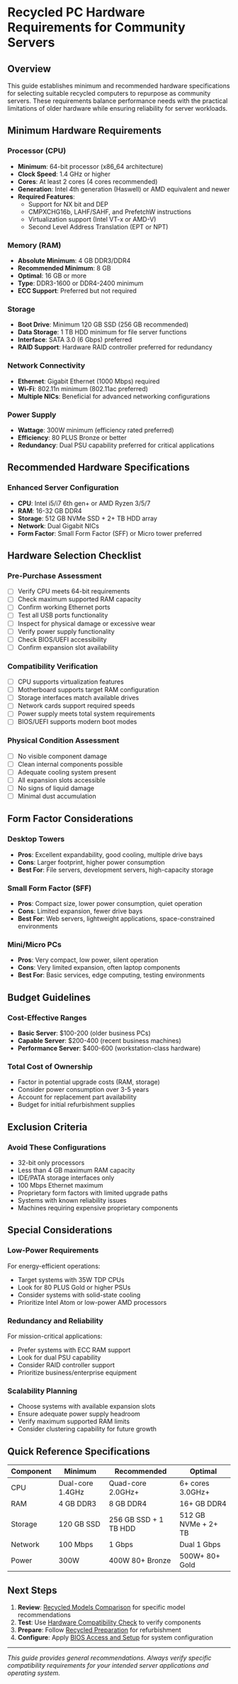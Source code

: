 # Recycled PC Hardware Requirements for Community Servers

## Overview

This guide establishes minimum and recommended hardware specifications for selecting suitable recycled computers to repurpose as community servers. These requirements balance performance needs with the practical limitations of older hardware while ensuring reliability for server workloads.

## Minimum Hardware Requirements

### Processor (CPU)
- **Minimum**: 64-bit processor (x86_64 architecture)
- **Clock Speed**: 1.4 GHz or higher
- **Cores**: At least 2 cores (4 cores recommended)
- **Generation**: Intel 4th generation (Haswell) or AMD equivalent and newer
- **Required Features**:
  - Support for NX bit and DEP
  - CMPXCHG16b, LAHF/SAHF, and PrefetchW instructions
  - Virtualization support (Intel VT-x or AMD-V)
  - Second Level Address Translation (EPT or NPT)

### Memory (RAM)
- **Absolute Minimum**: 4 GB DDR3/DDR4
- **Recommended Minimum**: 8 GB
- **Optimal**: 16 GB or more
- **Type**: DDR3-1600 or DDR4-2400 minimum
- **ECC Support**: Preferred but not required

### Storage
- **Boot Drive**: Minimum 120 GB SSD (256 GB recommended)
- **Data Storage**: 1 TB HDD minimum for file server functions
- **Interface**: SATA 3.0 (6 Gbps) preferred
- **RAID Support**: Hardware RAID controller preferred for redundancy

### Network Connectivity
- **Ethernet**: Gigabit Ethernet (1000 Mbps) required
- **Wi-Fi**: 802.11n minimum (802.11ac preferred)
- **Multiple NICs**: Beneficial for advanced networking configurations

### Power Supply
- **Wattage**: 300W minimum (efficiency rated preferred)
- **Efficiency**: 80 PLUS Bronze or better
- **Redundancy**: Dual PSU capability preferred for critical applications

## Recommended Hardware Specifications

### Enhanced Server Configuration
- **CPU**: Intel i5/i7 6th gen+ or AMD Ryzen 3/5/7
- **RAM**: 16-32 GB DDR4
- **Storage**: 512 GB NVMe SSD + 2+ TB HDD array
- **Network**: Dual Gigabit NICs
- **Form Factor**: Small Form Factor (SFF) or Micro tower preferred

## Hardware Selection Checklist

### Pre-Purchase Assessment
- [ ] Verify CPU meets 64-bit requirements
- [ ] Check maximum supported RAM capacity
- [ ] Confirm working Ethernet ports
- [ ] Test all USB ports functionality
- [ ] Inspect for physical damage or excessive wear
- [ ] Verify power supply functionality
- [ ] Check BIOS/UEFI accessibility
- [ ] Confirm expansion slot availability

### Compatibility Verification
- [ ] CPU supports virtualization features
- [ ] Motherboard supports target RAM configuration
- [ ] Storage interfaces match available drives
- [ ] Network cards support required speeds
- [ ] Power supply meets total system requirements
- [ ] BIOS/UEFI supports modern boot modes

### Physical Condition Assessment
- [ ] No visible component damage
- [ ] Clean internal components possible
- [ ] Adequate cooling system present
- [ ] All expansion slots accessible
- [ ] No signs of liquid damage
- [ ] Minimal dust accumulation

## Form Factor Considerations

### Desktop Towers
- **Pros**: Excellent expandability, good cooling, multiple drive bays
- **Cons**: Larger footprint, higher power consumption
- **Best For**: File servers, development servers, high-capacity storage

### Small Form Factor (SFF)
- **Pros**: Compact size, lower power consumption, quiet operation
- **Cons**: Limited expansion, fewer drive bays
- **Best For**: Web servers, lightweight applications, space-constrained environments

### Mini/Micro PCs
- **Pros**: Very compact, low power, silent operation
- **Cons**: Very limited expansion, often laptop components
- **Best For**: Basic services, edge computing, testing environments

## Budget Guidelines

### Cost-Effective Ranges
- **Basic Server**: $100-200 (older business PCs)
- **Capable Server**: $200-400 (recent business machines)
- **Performance Server**: $400-600 (workstation-class hardware)

### Total Cost of Ownership
- Factor in potential upgrade costs (RAM, storage)
- Consider power consumption over 3-5 years
- Account for replacement part availability
- Budget for initial refurbishment supplies

## Exclusion Criteria

### Avoid These Configurations
- 32-bit only processors
- Less than 4 GB maximum RAM capacity
- IDE/PATA storage interfaces only
- 100 Mbps Ethernet maximum
- Proprietary form factors with limited upgrade paths
- Systems with known reliability issues
- Machines requiring expensive proprietary components

## Special Considerations

### Low-Power Requirements
For energy-efficient operations:
- Target systems with 35W TDP CPUs
- Look for 80 PLUS Gold or higher PSUs
- Consider systems with solid-state cooling
- Prioritize Intel Atom or low-power AMD processors

### Redundancy and Reliability
For mission-critical applications:
- Prefer systems with ECC RAM support
- Look for dual PSU capability
- Consider RAID controller support
- Prioritize business/enterprise equipment

### Scalability Planning
- Choose systems with available expansion slots
- Ensure adequate power supply headroom
- Verify maximum supported RAM limits
- Consider clustering capability for future growth

## Quick Reference Specifications

| Component | Minimum | Recommended | Optimal |
|-----------|---------|-------------|---------|
| CPU | Dual-core 1.4GHz | Quad-core 2.0GHz+ | 6+ cores 3.0GHz+ |
| RAM | 4 GB DDR3 | 8 GB DDR4 | 16+ GB DDR4 |
| Storage | 120 GB SSD | 256 GB SSD + 1 TB HDD | 512 GB NVMe + 2+ TB |
| Network | 100 Mbps | 1 Gbps | Dual 1 Gbps |
| Power | 300W | 400W 80+ Bronze | 500W+ 80+ Gold |

## Next Steps

1. **Review**: [Recycled Models Comparison](recycled-models-comparison.md) for specific model recommendations
2. **Test**: Use [Hardware Compatibility Check](hardware-compatibility-check.md) to verify components
3. **Prepare**: Follow [Recycled Preparation](recycled-preparation.md) for refurbishment
4. **Configure**: Apply [BIOS Access and Setup](bios-access-and-setup.md) for system configuration

---

*This guide provides general recommendations. Always verify specific compatibility requirements for your intended server applications and operating system.*